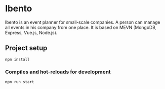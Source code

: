 # Ibento

Ibento is an event planner for small-scale companies. A person can manage all events in his company from one place. It is based on MEVN (MongoDB, Express, Vue.js, Node.js).

## Project setup
```
npm install
```

### Compiles and hot-reloads for development
```
npm run start
```